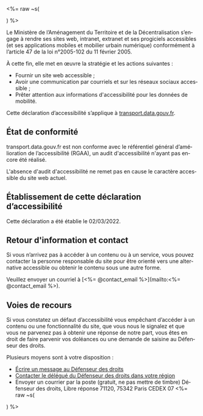 <%= raw ~s(<div lang=fr>) %>

Le Ministère de l’Aménagement du Territoire et de la Décentralisation s’engage à rendre ses sites web, intranet, extranet et ses progiciels accessibles (et ses applications mobiles et mobilier urbain numérique) conformément à l’article 47 de la loi n°2005-102 du 11 février 2005.

À cette fin, elle met en œuvre la stratégie et les actions suivantes :
- Fournir un site web accessible ;
- Avoir une communication par courriels et sur les réseaux sociaux accessible ;
- Prêter attention aux informations d'accessibilité pour les données de mobilité.

Cette déclaration d’accessibilité s’applique à [transport.data.gouv.fr](https://transport.data.gouv.fr).

## État de conformité
transport.data.gouv.fr est non conforme avec le référentiel général d’amélioration de l’accessibilité (RGAA), un audit d'accessibilité n'ayant pas encore été réalisé.

L'absence d'audit d'accessibilité ne remet pas en cause le caractère accessible du site web actuel.

## Établissement de cette déclaration d’accessibilité
Cette déclaration a été établie le 02/03/2022.

## Retour d'information et contact
Si vous n’arrivez pas à accéder à un contenu ou à un service, vous pouvez contacter la personne responsable du site pour être orienté vers une alternative accessible ou obtenir le contenu sous une autre forme.

Veuillez envoyer un courriel à [<%= @contact_email %>](mailto:<%= @contact_email %>).

## Voies de recours
Si vous constatez un défaut d’accessibilité vous empêchant d’accéder à un contenu ou une fonctionnalité du site, que vous nous le signalez et que vous ne parvenez pas à obtenir une réponse de notre part, vous êtes en droit de faire parvenir vos doléances ou une demande de saisine au Défenseur des droits.

Plusieurs moyens sont à votre disposition :

- [Écrire un message au Défenseur des droits](https://formulaire.defenseurdesdroits.fr/)
- [Contacter le délégué du Défenseur des droits dans votre région](https://www.defenseurdesdroits.fr/saisir/delegues)
- Envoyer un courrier par la poste (gratuit, ne pas mettre de timbre)
Défenseur des droits,
Libre réponse 71120,
75342 Paris CEDEX 07
<%= raw ~s(</div>) %>
